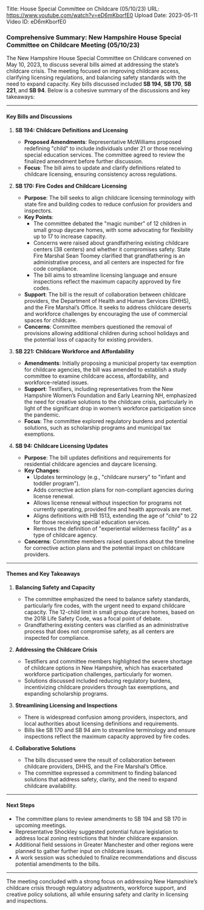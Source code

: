 Title: House Special Committee on Childcare (05/10/23)
URL: https://www.youtube.com/watch?v=eD6mKborfE0
Upload Date: 2023-05-11
Video ID: eD6mKborfE0

### Comprehensive Summary: New Hampshire House Special Committee on Childcare Meeting (05/10/23)

The New Hampshire House Special Committee on Childcare convened on May 10, 2023, to discuss several bills aimed at addressing the state’s childcare crisis. The meeting focused on improving childcare access, clarifying licensing regulations, and balancing safety standards with the need to expand capacity. Key bills discussed included **SB 194**, **SB 170**, **SB 221**, and **SB 94**. Below is a cohesive summary of the discussions and key takeaways:

---

#### **Key Bills and Discussions**

1. **SB 194: Childcare Definitions and Licensing**  
   - **Proposed Amendments**: Representative McWilliams proposed redefining "child" to include individuals under 21 or those receiving special education services. The committee agreed to review the finalized amendment before further discussion.  
   - **Focus**: The bill aims to update and clarify definitions related to childcare licensing, ensuring consistency across regulations.

2. **SB 170: Fire Codes and Childcare Licensing**  
   - **Purpose**: The bill seeks to align childcare licensing terminology with state fire and building codes to reduce confusion for providers and inspectors.  
   - **Key Points**:  
     - The committee debated the "magic number" of 12 children in small group daycare homes, with some advocating for flexibility up to 17 to increase capacity.  
     - Concerns were raised about grandfathering existing childcare centers (38 centers) and whether it compromises safety. State Fire Marshal Sean Toomey clarified that grandfathering is an administrative process, and all centers are inspected for fire code compliance.  
     - The bill aims to streamline licensing language and ensure inspections reflect the maximum capacity approved by fire codes.  
   - **Support**: The bill is the result of collaboration between childcare providers, the Department of Health and Human Services (DHHS), and the Fire Marshal’s Office. It seeks to address childcare deserts and workforce challenges by encouraging the use of commercial spaces for childcare.  
   - **Concerns**: Committee members questioned the removal of provisions allowing additional children during school holidays and the potential loss of capacity for existing providers.

3. **SB 221: Childcare Workforce and Affordability**  
   - **Amendments**: Initially proposing a municipal property tax exemption for childcare agencies, the bill was amended to establish a study committee to examine childcare access, affordability, and workforce-related issues.  
   - **Support**: Testifiers, including representatives from the New Hampshire Women’s Foundation and Early Learning NH, emphasized the need for creative solutions to the childcare crisis, particularly in light of the significant drop in women’s workforce participation since the pandemic.  
   - **Focus**: The committee explored regulatory burdens and potential solutions, such as scholarship programs and municipal tax exemptions.

4. **SB 94: Childcare Licensing Updates**  
   - **Purpose**: The bill updates definitions and requirements for residential childcare agencies and daycare licensing.  
   - **Key Changes**:  
     - Updates terminology (e.g., "childcare nursery" to "infant and toddler program").  
     - Adds corrective action plans for non-compliant agencies during license renewal.  
     - Allows license renewal without inspection for programs not currently operating, provided fire and health approvals are met.  
     - Aligns definitions with HB 1513, extending the age of "child" to 22 for those receiving special education services.  
     - Removes the definition of "experiential wilderness facility" as a type of childcare agency.  
   - **Concerns**: Committee members raised questions about the timeline for corrective action plans and the potential impact on childcare providers.

---

#### **Themes and Key Takeaways**

1. **Balancing Safety and Capacity**  
   - The committee emphasized the need to balance safety standards, particularly fire codes, with the urgent need to expand childcare capacity. The 12-child limit in small group daycare homes, based on the 2018 Life Safety Code, was a focal point of debate.  
   - Grandfathering existing centers was clarified as an administrative process that does not compromise safety, as all centers are inspected for compliance.

2. **Addressing the Childcare Crisis**  
   - Testifiers and committee members highlighted the severe shortage of childcare options in New Hampshire, which has exacerbated workforce participation challenges, particularly for women.  
   - Solutions discussed included reducing regulatory burdens, incentivizing childcare providers through tax exemptions, and expanding scholarship programs.

3. **Streamlining Licensing and Inspections**  
   - There is widespread confusion among providers, inspectors, and local authorities about licensing definitions and requirements.  
   - Bills like SB 170 and SB 94 aim to streamline terminology and ensure inspections reflect the maximum capacity approved by fire codes.

4. **Collaborative Solutions**  
   - The bills discussed were the result of collaboration between childcare providers, DHHS, and the Fire Marshal’s Office.  
   - The committee expressed a commitment to finding balanced solutions that address safety, clarity, and the need to expand childcare availability.

---

#### **Next Steps**

- The committee plans to review amendments to SB 194 and SB 170 in upcoming meetings.  
- Representative Shockley suggested potential future legislation to address local zoning restrictions that hinder childcare expansion.  
- Additional field sessions in Greater Manchester and other regions were planned to gather further input on childcare issues.  
- A work session was scheduled to finalize recommendations and discuss potential amendments to the bills.

---

The meeting concluded with a strong focus on addressing New Hampshire’s childcare crisis through regulatory adjustments, workforce support, and creative policy solutions, all while ensuring safety and clarity in licensing and inspections.